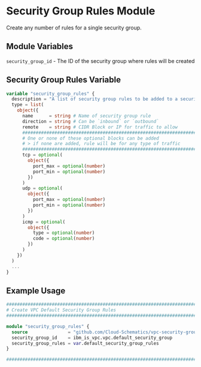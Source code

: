 # Security Group Rules Module

Create any number of rules for a single security group.

## Module Variables

`security_group_id` - The ID of the security group where rules will be created

## Security Group Rules Variable

```terraform
variable "security_group_rules" {
  description = "A list of security group rules to be added to a security group."
  type = list(
    object({
      name      = string # Name of security group rule
      direction = string # Can be `inbound` or `outbound`
      remote    = string # CIDR Block or IP for traffic to allow
      ##############################################################################
      # One or none of these optional blocks can be added
      # > if none are added, rule will be for any type of traffic
      ##############################################################################
      tcp = optional(
        object({
          port_max = optional(number)
          port_min = optional(number)
        })
      )
      udp = optional(
        object({
          port_max = optional(number)
          port_min = optional(number)
        })
      )
      icmp = optional(
        object({
          type = optional(number)
          code = optional(number)
        })
      )
    })
  )
  ...
}
```


## Example Usage

```terraform
##############################################################################
# Create VPC Default Security Group Rules
##############################################################################

module "security_group_rules" {
  source               = "github.com/Cloud-Schematics/vpc-security-group-rules-module"
  security_group_id    = ibm_is_vpc.vpc.default_security_group
  security_group_rules = var.default_security_group_rules
}

##############################################################################
```

